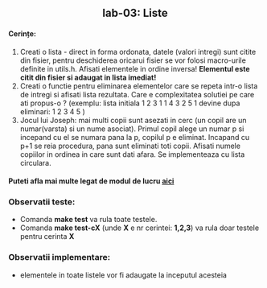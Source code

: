 <h2 align="center">
 lab-03: Liste
</h2>

<h4>Cerințe:</h4>

1. Creati o lista - direct in forma ordonata, datele (valori intregi) sunt citite din fisier, pentru deschiderea oricarui fisier se vor folosi macro-urile definite in utils.h. Afisati elementele in ordine inversa! **Elementul este citit din fisier si adaugat in lista imediat!**
2. Creati o functie pentru eliminarea elementelor care se repeta intr-o lista de intregi si afisati lista rezultata. Care e complexitatea solutiei pe care ati propus-o ? (exemplu:  lista initiala 1 2 3 1 1 4 3 2 5 1 devine dupa eliminari: 1 2 3 4 5 )
3. Jocul lui Joseph: mai multi copii sunt asezati in cerc (un copil are un numar(varsta) si un nume asociat). Primul copil alege un numar p si incepand cu el se numara pana la p, copilul p e eliminat.  Incapand cu p+1 se reia procedura, pana sunt eliminati toti copii. Afisati numele copiilor in ordinea in care sunt dati afara. Se implementeaza cu lista circulara.

#### Puteti afla mai multe legat de modul de lucru [aici](https://github.com/sda-ab/student-setup#indicatii-rezolvare-laborator)

### Observatii teste:
- Comanda **make test** va rula toate testele.
- Comanda **make test-cX** (unde **X** e nr cerintei: **1,2,3**) va rula doar testele pentru cerinta **X**

### Observatii implementare:
- elementele in toate listele vor fi adaugate la inceputul acesteia

